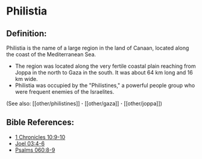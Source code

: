 # Philistia #

## Definition: ##

Philistia is the name of a large region in the land of Canaan, located along the coast of the Mediterranean Sea.

* The region was located along the very fertile coastal plain reaching from Joppa in the north to Gaza in the south. It was about 64 km long and 16 km wide.
* Philistia was occupied by the "Philistines," a powerful people group who were frequent enemies of the Israelites.

(See also: [[other/philistines]] **·** [[other/gaza]] **·** [[other/joppa]])

## Bible References: ##

* [1 Chronicles 10:9-10](en/tn/1ch/help/10/09)
* [Joel 03:4-6](en/tn/jol/help/03/04)
* [Psalms 060:8-9](en/tn/psa/help/60/08)